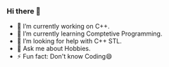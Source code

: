### Hi there 👋
- 🔭 I’m currently working on C++.
- 🌱 I’m currently learning Comptetive Programming.
- 🤔 I’m looking for help with C++ STL.
- 💬 Ask me about Hobbies.
- ⚡ Fun fact: Don't know Coding😄
<!--
**adarsh8469/adarsh8469** is a ✨ _special_ ✨ repository because its `README.md` (this file) appears on your GitHub profile.

Here are some ideas to get you started:

- 🔭 I’m currently working on ...
- 🌱 I’m currently learning ...
- 👯 I’m looking to collaborate on ...
- 🤔 I’m looking for help with ...
- 💬 Ask me about ...
- 📫 How to reach me: ...
- 😄 Pronouns: ...
- ⚡ Fun fact: ...
-->
